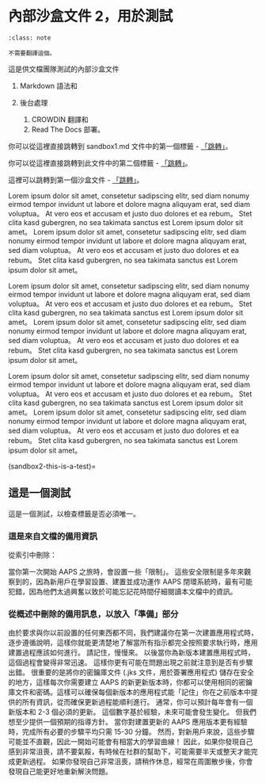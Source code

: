 # 內部沙盒文件 2，用於測試

```{admonition} no need to translate this
:class: note

不需要翻譯這個。
```

這是供文檔團隊測試的內部沙盒文件

1. Markdown 語法和

1. 後台處理
    1. CROWDIN 翻譯和
    2. Read The Docs 部署。

你可以從這裡直接跳轉到 sandbox1.md 文件中的第一個標籤 - [「跳轉」](sandbox1-this-is-a-test)。

你可以從這裡直接跳轉到此文件中的第二個標籤 - [「跳轉」](sandbox1-this-is-another-test)。

這裡可以跳轉到第一個沙盒文件 - [「跳轉」](../sandbox1.md)。

Lorem ipsum dolor sit amet, consetetur sadipscing elitr, sed diam nonumy eirmod tempor invidunt ut labore et dolore magna aliquyam erat, sed diam voluptua。 At vero eos et accusam et justo duo dolores et ea rebum。 Stet clita kasd gubergren, no sea takimata sanctus est Lorem ipsum dolor sit amet。 Lorem ipsum dolor sit amet, consetetur sadipscing elitr, sed diam nonumy eirmod tempor invidunt ut labore et dolore magna aliquyam erat, sed diam voluptua。 At vero eos et accusam et justo duo dolores et ea rebum。 Stet clita kasd gubergren, no sea takimata sanctus est Lorem ipsum dolor sit amet。

Lorem ipsum dolor sit amet, consetetur sadipscing elitr, sed diam nonumy eirmod tempor invidunt ut labore et dolore magna aliquyam erat, sed diam voluptua。 At vero eos et accusam et justo duo dolores et ea rebum。 Stet clita kasd gubergren, no sea takimata sanctus est Lorem ipsum dolor sit amet。 Lorem ipsum dolor sit amet, consetetur sadipscing elitr, sed diam nonumy eirmod tempor invidunt ut labore et dolore magna aliquyam erat, sed diam voluptua。 At vero eos et accusam et justo duo dolores et ea rebum。 Stet clita kasd gubergren, no sea takimata sanctus est Lorem ipsum dolor sit amet。

Lorem ipsum dolor sit amet, consetetur sadipscing elitr, sed diam nonumy eirmod tempor invidunt ut labore et dolore magna aliquyam erat, sed diam voluptua。 At vero eos et accusam et justo duo dolores et ea rebum。 Stet clita kasd gubergren, no sea takimata sanctus est Lorem ipsum dolor sit amet。 Lorem ipsum dolor sit amet, consetetur sadipscing elitr, sed diam nonumy eirmod tempor invidunt ut labore et dolore magna aliquyam erat, sed diam voluptua。 At vero eos et accusam et justo duo dolores et ea rebum。 Stet clita kasd gubergren, no sea takimata sanctus est Lorem ipsum dolor sit amet。

(sandbox2-this-is-a-test)=
## 這是一個測試

這是一個測試，以檢查標籤是否必須唯一。

### 這是來自文檔的備用資訊

從索引中刪除：

當你第一次開始 AAPS 之旅時，會設置一些「限制」。 這些安全限制是多年來觀察到的，因為新用戶在學習設置、建置並成功運作 AAPS 閉環系統時，最有可能犯錯，因為他們太過興奮以致於可能忘記花時間仔細閱讀本文檔中的資訊。


### 從概述中刪除的備用訊息，以放入「準備」部分

由於要求與你以前設置的任何東西都不同，我們建議你在第一次建置應用程式時，逐步遵循說明，這樣你就能更清楚地了解當所有指示都完全按照要求執行時，應用建置過程應該如何進行。 請記住，慢慢來。 以後當你為新版本建置應用程式時，這個過程會變得非常迅速。 這樣你更有可能在問題出現之前就注意到是否有步驟出錯。 很重要的是將你的密鑰庫文件 (.jks 文件，用於簽署應用程式) 儲存在安全的地方，這樣每次你需要建立 AAPS 的新更新版本時，你都可以使用相同的密鑰庫文件和密碼。這樣可以確保每個新版本的應用程式能「記住」你在之前版本中提供的所有資訊，從而確保更新過程能順利進行。 通常，你可以預計每年會有一個新版本和 2-3 個必須的更新。 這個數字基於經驗，未來可能會發生變化。 但我們想至少提供一個預期的指導方針。 當你對建置更新的 AAPS 應用版本更有經驗時，完成所有必要的步驟平均只需 15-30 分鐘。 然而，對新用戶來說，這些步驟可能並不直觀，因此一開始可能會有相當大的學習曲線！ 因此，如果你發現自己感到非常沮喪，請不要氣餒，有時候在社群的幫助下，可能需要半天或整天才能完成更新過程。 如果你發現自己非常沮喪，請稍作休息，經常在周圍散步後，你會發現自己能更好地重新解決問題。 

